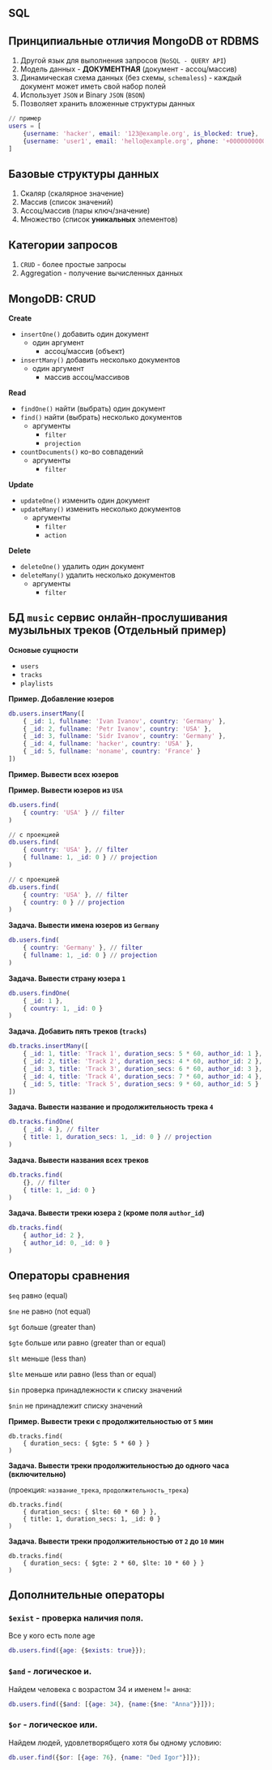 ## SQL

## Принципиальные отличия MongoDB от RDBMS

1.  Другой язык для выполнения запросов (`NoSQL - QUERY API`)
2.  Модель данных - **ДОКУМЕНТНАЯ** (документ - ассоц/массив)
3.  Динамическая схема данных (без схемы, `schemaless`) - каждый документ может иметь свой набор полей
4.  Использует `JSON` и Binary `JSON` (`BSON`)
5.  Позволяет хранить вложенные структуры данных

```m
// пример
users = [
    {username: 'hacker', email: '123@example.org', is_blocked: true},
    {username: 'user1', email: 'hello@example.org', phone: '+0000000000'}
]
```

## Базовые структуры данных

1.  Скаляр (скалярное значение)
2.  Массив (список значений)
3.  Ассоц/массив (пары ключ/значение)
4.  Множество (список **уникальных** элементов)

## Категории запросов

1.  `CRUD` - более простые запросы
2.  Aggregation - получение вычисленных данных

## MongoDB: CRUD

**Create**

-   `insertOne()` добавить один документ
    -   один аргумент
        -   ассоц/массив (объект)
-   `insertMany()` добавить несколько документов
    -   один аргумент
        -   массив ассоц/массивов

**Read**

-   `findOne()` найти (выбрать) один документ
-   `find()` найти (выбрать) несколько документов
    -   аргументы
        -   `filter`
        -   `projection`
-   `countDocuments()` ко-во совпадений
    -   аргументы
        -   `filter`

**Update**

-   `updateOne()` изменить один документ
-   `updateMany()` изменить несколько документов
    -   аргументы
        -   `filter`
        -   `action`

**Delete**

-   `deleteOne()` удалить один документ
-   `deleteMany()` удалить несколько документов
    -   аргументы
        -   `filter`

## БД `music` сервис онлайн-прослушивания музыльных треков (Отдельный пример)

**Основые сущности**

-   `users`
-   `tracks`
-   `playlists`

**Пример. Добавление юзеров**

```m
db.users.insertMany([
    { _id: 1, fullname: 'Ivan Ivanov', country: 'Germany' },
    { _id: 2, fullname: 'Petr Ivanov', country: 'USA' },
    { _id: 3, fullname: 'Sidr Ivanov', country: 'Germany' },
    { _id: 4, fullname: 'hacker', country: 'USA' },
    { _id: 5, fullname: 'noname', country: 'France' }
])
```

**Пример. Вывести всех юзеров**

**Пример. Вывести юзеров из `USA`**

```m
db.users.find(
    { country: 'USA' } // filter
)

// с проекцией
db.users.find(
    { country: 'USA' }, // filter
    { fullname: 1, _id: 0 } // projection
)

// с проекцией
db.users.find(
    { country: 'USA' }, // filter
    { country: 0 } // projection
)
```

**Задача. Вывести имена юзеров из `Germany`**

```m
db.users.find(
    { country: 'Germany' }, // filter
    { fullname: 1, _id: 0 } // projection
)
```

**Задача. Вывести страну юзера `1`**

```m
db.users.findOne(
    { _id: 1 },
    { country: 1, _id: 0 }
)
```

**Задача. Добавить пять треков (`tracks`)**

```m
db.tracks.insertMany([
    { _id: 1, title: 'Track 1', duration_secs: 5 * 60, author_id: 1 },
    { _id: 2, title: 'Track 2', duration_secs: 4 * 60, author_id: 2 },
    { _id: 3, title: 'Track 3', duration_secs: 6 * 60, author_id: 3 },
    { _id: 4, title: 'Track 4', duration_secs: 7 * 60, author_id: 4 },
    { _id: 5, title: 'Track 5', duration_secs: 9 * 60, author_id: 5 }
])
```

**Задача. Вывести название и продолжительность трека `4`**

```m
db.tracks.findOne(
    { _id: 4 }, // filter
    { title: 1, duration_secs: 1, _id: 0 } // projection
)
```

**Задача. Вывести названия всех треков**

```m
db.tracks.find(
    {}, // filter
    { title: 1, _id: 0 }
)
```

**Задача. Вывести треки юзера `2` (кроме поля `author_id`)**

```m
db.tracks.find(
    { author_id: 2 },
    { author_id: 0, _id: 0 }
)
```

## Операторы сравнения

`$eq` равно (equal)

`$ne` не равно (not equal)

`$gt` больше (greater than)

`$gte` больше или равно (greater than or equal)

`$lt` меньше (less than)

`$lte` меньше или равно (less than or equal)

`$in` проверка принадлежности к списку значений

`$nin` не принадлежит списку значений

**Пример. Вывести треки с продолжительностью от `5` мин**

```mo
db.tracks.find(
    { duration_secs: { $gte: 5 * 60 } }
)
```

**Задача. Вывести треки продолжительностью до одного часа (включительно)**

(проекция: `название_трека`, `продолжительность_трека`)

```mo
db.tracks.find(
    { duration_secs: { $lte: 60 * 60 } },
    { title: 1, duration_secs: 1, _id: 0 }
)
```

**Задача. Вывести треки продолжительностью от `2` до `10` мин**

```mo
db.tracks.find(
    { duration_secs: { $gte: 2 * 60, $lte: 10 * 60 } }
)
```

## Дополнительные операторы

### `$exist` - проверка наличия поля.

Все у кого есть поле age

```m
db.users.find({age: {$exists: true}});
```

### `$and` - логическое и.

Найдем человека с возрастом 34 и именем != анна:

```m
db.users.find({$and: [{age: 34}, {name:{$ne: "Anna"}}]});
```

### `$or` - логическое или.

Найдем людей, удовлетворябщего хотя бы одному условию:

```m
db.user.find({$or: [{age: 76}, {name: "Ded Igor"}]});
```
